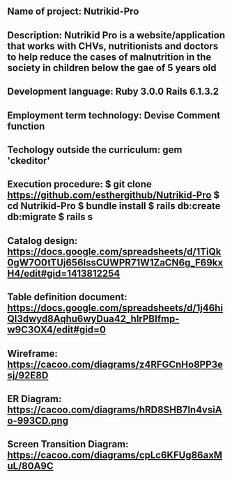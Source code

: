 Name of project: 
Nutrikid-Pro
-----------------------------------------------------------------------------------------------------------------------------
Description: 
Nutrikid Pro is a website/application that works with CHVs, nutritionists and doctors to help reduce the cases of malnutrition in the society in children below the gae of 5 years old
-----------------------------------------------------------------------------------------------------------------------------
Development language: 
Ruby 3.0.0 
Rails 6.1.3.2
-----------------------------------------------------------------------------------------------------------------------------
Employment term technology: 
Devise 
Comment function
-----------------------------------------------------------------------------------------------------------------------------
Techology outside the curriculum:
gem 'ckeditor'
-----------------------------------------------------------------------------------------------------------------------------
Execution procedure: 
$ git clone https://github.com/esthergithub/Nutrikid-Pro
$ cd Nutrikid-Pro
$ bundle install
$ rails db:create db:migrate
$ rails s
-----------------------------------------------------------------------------------------------------------------------------
Catalog design: 
https://docs.google.com/spreadsheets/d/1TiQk0gW7O0tTUj656lssCUWPR71W1ZaCN6g_F69kxH4/edit#gid=1413812254
-----------------------------------------------------------------------------------------------------------------------------
Table definition document: 
https://docs.google.com/spreadsheets/d/1j46hiQI3dwyd8Aqhu6wyDua42_hlrPBIfmp-w9C3OX4/edit#gid=0
----------------------------------------------------------------------------------------------------------------------------
Wireframe: 
https://cacoo.com/diagrams/z4RFGCnHo8PP3esj/92E8D
----------------------------------------------------------------------------------------------------------------------------
ER Diagram: 
https://cacoo.com/diagrams/hRD8SHB7ln4vsiAo-993CD.png
----------------------------------------------------------------------------------------------------------------------------
Screen Transition Diagram:
https://cacoo.com/diagrams/cpLc6KFUg86axMuL/80A9C
-----------------------------------------------------------------------------------------------------------------------------
